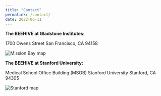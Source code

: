 ```yaml
---
title: "Contact"
permalink: /contact/
date: 2022-06-11
---
```


**The BEEHIVE at Gladstone Institutes:**

1700 Owens Street
San Francisco, CA 94158

![Mission Bay map](https://stanfordbeehive.github.io/assets/images/1700OwensAve.jp2)

**The BEEHIVE at Stanford University:**

Medical School Office Building (MSOB)
Stanford University
Stanford, CA 94305

![Stanford map](https://stanfordbeehive.github.io/assets/images/MSOB.jp2)
